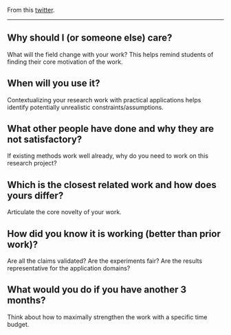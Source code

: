 From this [twitter](https://twitter.com/jbhuang0604/status/1472808608874352641).

---

## Why should I (or someone else) care?

What will the field change with your work? This helps remind students of finding their core motivation of the work.

## When will you use it?

Contextualizing your research work with practical applications helps identify potentially unrealistic constraints/assumptions.

## What other people have done and why they are not satisfactory?

If existing methods work well already, why do you need to work on this research project?

## Which is the closest related work and how does yours differ?

Articulate the core novelty of your work.

## How did you know it is working (better than prior work)?

Are all the claims validated? Are the experiments fair? Are the results representative for the application domains?

## What would you do if you have another 3 months?

Think about how to maximally strengthen the work with a specific time budget.
